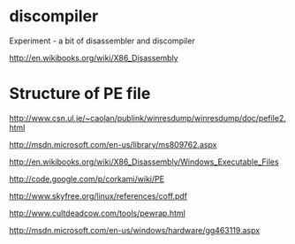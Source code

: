 discompiler
===========

Experiment - a bit of disassembler and discompiler

http://en.wikibooks.org/wiki/X86_Disassembly


Structure of PE file
====================

http://www.csn.ul.ie/~caolan/publink/winresdump/winresdump/doc/pefile2.html

http://msdn.microsoft.com/en-us/library/ms809762.aspx

http://en.wikibooks.org/wiki/X86_Disassembly/Windows_Executable_Files

http://code.google.com/p/corkami/wiki/PE

http://www.skyfree.org/linux/references/coff.pdf

http://www.cultdeadcow.com/tools/pewrap.html

http://msdn.microsoft.com/en-us/windows/hardware/gg463119.aspx
